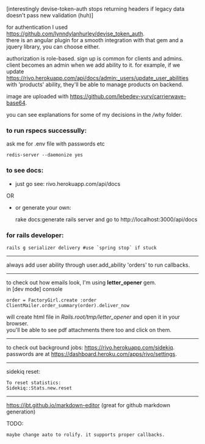 
[interestingly devise-token-auth stops returning headers if legacy data doesn't pass new validation (huh)]

for authentication I used https://github.com/lynndylanhurley/devise_token_auth.  
there is an angular plugin for a smooth integration with that gem and a jquery library, you can choose either.

authorization is role-based. sign up is common for clients and admins.  
client becomes an admin when we add ability to it. for example, if we update
https://rivo.herokuapp.com/api/docs/admin:_users/update_user_abilities with 'products' ability, they'll be able to manage products on backend.

image are uploaded with https://github.com/lebedev-yury/carrierwave-base64.

you can see explanations for some of my decisions in the */why* folder.




### to run rspecs successully:


ask me for .env file with passwords etc

	redis-server --daemonize yes



### to see docs:

* just go see: rivo.herokuapp.com/api/docs 

OR

* or generate your own:

	rake docs:generate
	rails server
and go to http://localhost:3000/api/docs




### for rails developer:

	rails g serializer delivery #use `spring stop` if stuck
___

always add user ability through user.add_ability 'orders' to run callbacks.
___

to check out how emails look, I'm using **letter_opener** gem.  
in [dev mode] console

    order = FactoryGirl.create :order
    ClientMailer.order_summary(order).deliver_now
    
will create html file in *Rails.root/tmp/letter_opener* and open it in your browser.  
you'll be able to see pdf attachments there too and click on them.


___

to check out background jobs: https://rivo.herokuapp.com/sidekiq. passwords are at https://dashboard.heroku.com/apps/rivo/settings.

___

sidekiq reset:

	To reset statistics:
	Sidekiq::Stats.new.reset





---

https://jbt.github.io/markdown-editor (great for github markdown generation)



TODO:

	maybe change aato to rolify. it supports proper callbacks.


